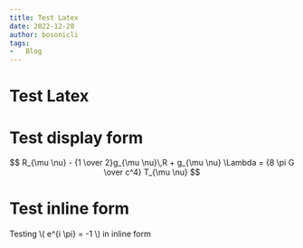 ```yaml
---
title: Test Latex
date: 2022-12-20
author: bosonicli
tags:
-   Blog
---
```


# Test Latex

# Test display form

$$
R_{\mu \nu} - {1 \over 2}g_{\mu \nu}\,R + g_{\mu \nu} \Lambda
= {8 \pi G \over c^4} T_{\mu \nu}
$$

# Test inline form

Testing \\( e^{i \pi} = -1 \\) in inline form
